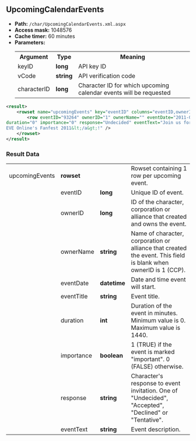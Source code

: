## UpcomingCalendarEvents

* __Path:__ ``/char/UpcomingCalendarEvents.xml.aspx``
* __Access mask:__ 1048576
* __Cache timer:__ 60 minutes
* __Parameters:__
    <table>
        <tbody>
            <tr>
                <th>Argument</th>
                <th>Type</th>
                <th>Meaning</th>
            </tr>
            <tr>
                <td>keyID</td>
                <td><strong>long</strong></td>
                <td>API key ID</td>
            </tr>
            <tr>
                <td>vCode</td>
                <td><strong>string</strong></td>
                <td>API verification code</td>
            </tr>
            <tr>
                <td>characterID</td>
                <td><strong>long</strong></td>
                <td>Character ID for which upcoming calendar events will be requested</td>
            </tr>
        </tbody>
    </table>

```xml
<result>
    <rowset name="upcomingEvents" key="eventID" columns="eventID,ownerID,ownerName,eventDate,eventTitle,duration,importance,response,eventText">
        <row eventID="93264" ownerID="1" ownerName="" eventDate="2011-03-26 09:00:00" eventTitle="EVE Online Fanfest 2011" 
duration="0" importance="0" response="Undecided" eventText="Join us for &lt;a href=&quot;http://fanfest.eveonline.com/&quot;&gt;
EVE Online's Fanfest 2011&lt;/a&gt;!" />
    </rowset>
</result>
```

### Result Data

<table>
    <tbody>
        <tr>
            <td>upcomingEvents</td>
            <td><strong>rowset</strong></td>
            <td></td>
            <td>Rowset containing 1 row per upcoming event.</td>
        </tr>
        <tr>
            <td></td>
            <td>eventID</td>
            <td><strong>long</strong></td>
            <td>Unique ID of event.</td>
        </tr>
        <tr>
            <td></td>
            <td>ownerID</td>
            <td><strong>long</strong></td>
            <td>ID of the character, corporation or alliance that created and owns the event.</td>
        </tr>
        <tr>
            <td></td>
            <td>ownerName</td>
            <td><strong>string</strong></td>
            <td>Name of character, corporation or alliance that created the event.  This field is blank when ownerID is 1 (CCP).</td>
        </tr>
        <tr>
            <td></td>
            <td>eventDate</td>
            <td><strong>datetime</strong></td>
            <td>Date and time event will start.</td>
        </tr>
        <tr>
            <td></td>
            <td>eventTitle</td>
            <td><strong>string</strong></td>
            <td>Event title.</td>
        </tr>
        <tr>
            <td></td>
            <td>duration</td>
            <td><strong>int</strong></td>
            <td>Duration of the event in minutes.  Minimum value is 0.  Maximum value is 1440.</td>
        </tr>
        <tr>
            <td></td>
            <td>importance</td>
            <td><strong>boolean</strong></td>
            <td>1 (TRUE) if the event is marked "important".  0 (FALSE) otherwise.</td>
        </tr>
        <tr>
            <td></td>
            <td>response</td>
            <td><strong>string</strong></td>
            <td>Character's response to event invitation.  One of "Undecided", "Accepted", "Declined" or "Tentative".</td>
        </tr>
        <tr>
            <td></td>
            <td>eventText</td>
            <td><strong>string</strong></td>
            <td>Event description.</td>
        </tr>
    </tbody>
</table>

